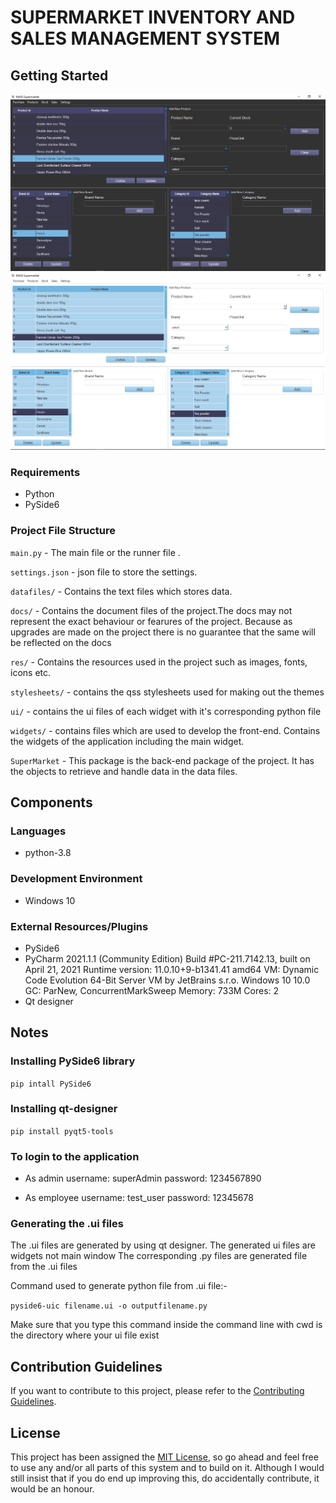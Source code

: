 # SUPERMARKET INVENTORY AND SALES MANAGEMENT SYSTEM

## Getting Started
![dark](Screneshots/Screenshot%20(6).png)
![light](Screneshots/Screenshot%20(7).png)

### Requirements
* Python
* PySide6

### Project File Structure

`main.py` -  The main file or the runner file .

`settings.json` -  json file to store the settings.

`datafiles/` - Contains the text files which stores data.

`docs/` - Contains the document files of the project.The docs may not represent the exact behaviour or fearures of the project. Because as upgrades are made on the project there is no guarantee that the same will be reflected on the docs

`res/` - Contains the resources used in the project such as images, fonts, icons etc.

`stylesheets/` - contains the qss stylesheets used for making out the themes

`ui/` - contains the ui files of  each widget with it's corresponding python file 

`widgets/` - contains files which are used to develop the front-end. Contains the widgets of the application including the main widget.

`SuperMarket` - This package is the back-end package of the project. It has the objects to retrieve and handle data in the data files.

## Components

### Languages

- python-3.8

### Development Environment

- Windows 10

### External Resources/Plugins

- PySide6
- PyCharm 2021.1.1 (Community Edition)
    Build #PC-211.7142.13, built on April 21, 2021
    Runtime version: 11.0.10+9-b1341.41 amd64
    VM: Dynamic Code Evolution 64-Bit Server VM by JetBrains s.r.o.
    Windows 10 10.0
    GC: ParNew, ConcurrentMarkSweep
    Memory: 733M
    Cores: 2
- Qt designer

## Notes
### Installing PySide6 library
`pip intall PySide6`

### Installing qt-designer
`pip install pyqt5-tools`

### To login to the application
- As admin
    username:   superAdmin
    password:   1234567890
  
- As employee
    username:   test_user
    password:   12345678
  
### Generating the .ui files
The .ui files are generated by using qt designer. The generated ui files are widgets not main window The corresponding .py files are generated file from the .ui files

Command used to generate python file from .ui file:-

```pyside6-uic filename.ui -o outputfilename.py```

Make sure that you type this command inside the command line with 
cwd is the directory where your ui file exist
## Contribution Guidelines

If you want to contribute to this project, please refer to the [Contributing Guidelines](CONTRIBUTING.MD).

## License

This project has been assigned the [MIT License](LICENSE), so go ahead and feel free to use any and/or all parts of this system and to build on it. Although I would still insist that if you do end up improving this, do accidentally contribute, it would be an honour.

